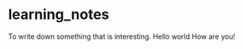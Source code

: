 learning_notes
==============
To write down something that is interesting.
Hello world
How are you!
